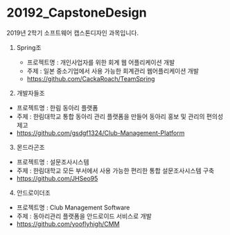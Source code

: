 # 20192_CapstoneDesign
2019년 2학기 소프트웨어 캡스톤디자인 과목입니다.

1. Spring조
   - 프로젝트명 : 개인사업자를 위한 회계 웹 어플리케이션 개발
   - 주제 : 일본 중소기업에서 사용 가능한 회계관리 웹어플리케이션 개발 
   - https://github.com/CackaRoach/TeamSpring
 
 2. 개발자들조
   - 프로젝트명 : 한림 동아리 플랫폼
   - 주제 : 한림대학교 통합 동아리 관리 플랫폼을 만들어 동아리 홍보 및 관리의 편의성 제고
   - https://github.com/gsdgf1324/Club-Management-Platform
   
 3. 몬드라곤조
   - 프로젝트명 : 설문조사시스템 
   - 주제 : 한림대학교 모든 부서에서 사용 가능한 편리한 통합 설문조사시스템 구축
   - https://github.com/JHSeo95 
   
 4. 안드로이더조
   - 프로젝트명 : Club Management Software
   - 주제 : 동아리관리 플랫폼을 안드로이드 서비스로 개발
   - https://github.com/yooflyhigh/CMM
